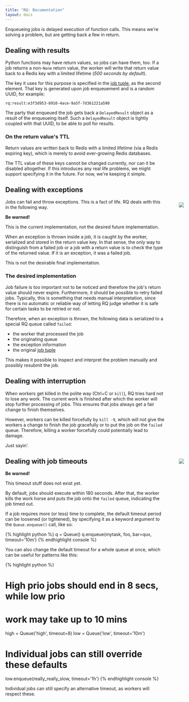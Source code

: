 ```yaml
---
title: "RQ: Documentation"
layout: docs
---
```


Enqueueing jobs is delayed execution of function calls.  This means we're
solving a problem, but are getting back a few in return.


## Dealing with results

Python functions may have return values, so jobs can have them, too.  If a job
returns a non-`None` return value, the worker will write that return value back
to a Redis key with a limited lifetime (_500 seconds by default_).

The key it uses for this purpose is specified in the
<a href="{{site.baseurl}}contrib/internals/#job-tuple">job tuple</a>, as the
second element.  That key is generated upon job enqueuement and is a random
UUID, for example:

    rq:result:e3f3d953-8910-4ace-9a5f-7d361221a590

The party that enqueued the job gets back a `DelayedResult` object as a result
of the enqueueing itself.  Such a `DelayedResult` object is tightly coupled
with that UUID, to be able to poll for results.


### On the return value's TTL

Return values are written back to Redis with a limited lifetime (via a Redis
expiring key), which is merely to avoid ever-growing Redis databases.

The TTL value of these keys cannot be changed currently, nor can it be disabled
altogether.  If this introduces any real life problems, we might support
specifying it in the future.  For now, we're keeping it simple.


## Dealing with exceptions

Jobs can fail and throw exceptions.  This is a fact of life.  RQ deals with
this in the following way.

<div class="warning">
    <img style="float: right; margin-right: -60px; margin-top: -38px" src="{{site.baseurl}}img/warning.png" />
    <strong>Be warned!</strong>
    <p>This is the current implementation, not the desired future implementation.</p>
</div>

When an exception is thrown inside a job, it is caught by the worker,
serialized and stored in the return value key.  In that sense, the only way to
distinguish from a failed job or a job with a return value is to check the type
of the returned value.  If it is an exception, it was a failed job.

This is not the desirable final implementation.


### The desired implementation

Job failure is too important not to be noticed and therefore the job's return
value should never expire.  Furthermore, it should be possible to retry failed
jobs.  Typically, this is something that needs manual interpretation, since
there is no automatic or reliable way of letting RQ judge whether it is safe
for certain tasks to be retried or not.

Therefore, when an exception is thrown, the following data is serialized to
a special RQ queue called `failed`:

* the worker that processed the job
* the originating queue
* the exception information
* the original <a href="{{site.baseurl}}contrib/internals/#job-tuple">job tuple</a>

This makes it possible to inspect and interpret the problem manually and
possibly resubmit the job.


## Dealing with interruption

When workers get killed in the polite way (Ctrl+C or `kill`), RQ tries hard not
to lose any work.  The current work is finished after which the worker will
stop further processing of jobs.  This ensures that jobs always get a fair
change to finish themselves.

However, workers can be killed forcefully by `kill -9`, which will not give the
workers a change to finish the job gracefully or to put the job on the `failed`
queue.  Therefore, killing a worker forcefully could potentially lead to
damage.

Just sayin'.


## Dealing with job timeouts

<div class="warning">
    <img style="float: right; margin-right: -60px; margin-top: -38px" src="{{site.baseurl}}img/warning.png" />
    <strong>Be warned!</strong>
    <p>This timeout stuff does not exist yet.</p>
</div>

By default, jobs should execute within 180 seconds.  After that, the worker
kills the work horse and puts the job onto the `failed` queue, indicating the
job timed out.

If a job requires more (or less) time to complete, the default timeout period
can be loosened (or tightened), by specifying it as a keyword argument to the
`Queue.enqueue()` call, like so:

{% highlight python %}
q = Queue()
q.enqueue(mytask, foo, bar=qux, timeout='10m')
{% endhighlight console %}

You can also change the default timeout for a whole queue at once, which can be
useful for patterns like this:

{% highlight python %}
# High prio jobs should end in 8 secs, while low prio
# work may take up to 10 mins
high = Queue('high', timeout=8)
low = Queue('low', timeout='10m')

# Individual jobs can still override these defaults
low.enqueue(really_really_slow, timeout='1h')
{% endhighlight console %}

Individual jobs can still specify an alternative timeout, as workers will
respect these.
